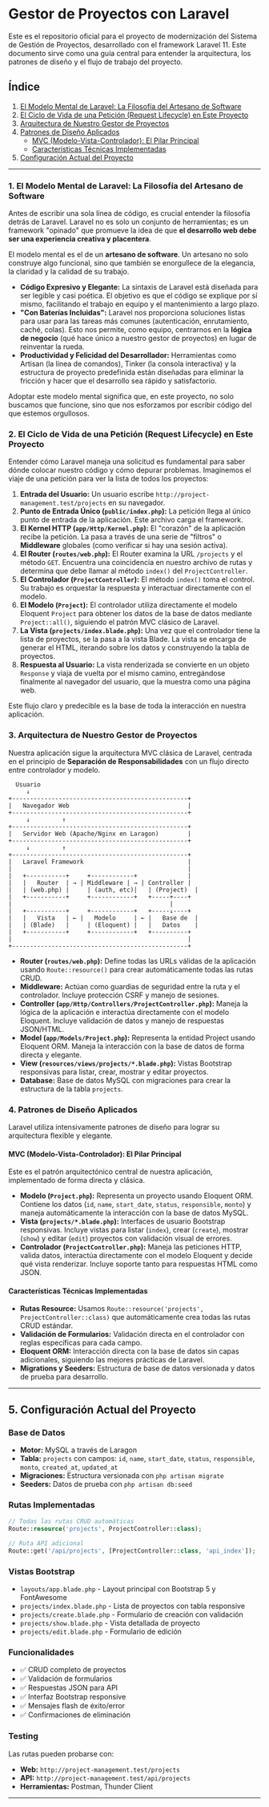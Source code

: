 # Gestor de Proyectos con Laravel

Este es el repositorio oficial para el proyecto de modernización del Sistema de Gestión de Proyectos, desarrollado con el framework Laravel 11. Este documento sirve como una guía central para entender la arquitectura, los patrones de diseño y el flujo de trabajo del proyecto.

## Índice

1.  [El Modelo Mental de Laravel: La Filosofía del Artesano de Software](#1-el-modelo-mental-de-laravel-la-filosofía-del-artesano-de-software)
2.  [El Ciclo de Vida de una Petición (Request Lifecycle) en Este Proyecto](#2-el-ciclo-de-vida-de-una-petición-request-lifecycle-en-este-proyecto)
3.  [Arquitectura de Nuestro Gestor de Proyectos](#3-arquitectura-de-nuestro-gestor-de-proyectos)
4.  [Patrones de Diseño Aplicados](#4-patrones-de-diseño-aplicados)
    -   [MVC (Modelo-Vista-Controlador): El Pilar Principal](#mvc-modelo-vista-controlador-el-pilar-principal)
    -   [Características Técnicas Implementadas](#características-técnicas-implementadas)
5.  [Configuración Actual del Proyecto](#5-configuración-actual-del-proyecto)

---

### 1. El Modelo Mental de Laravel: La Filosofía del Artesano de Software

Antes de escribir una sola línea de código, es crucial entender la filosofía detrás de Laravel. Laravel no es solo un conjunto de herramientas; es un framework "opinado" que promueve la idea de que **el desarrollo web debe ser una experiencia creativa y placentera**.

El modelo mental es el de un **artesano de software**. Un artesano no solo construye algo funcional, sino que también se enorgullece de la elegancia, la claridad y la calidad de su trabajo.

-   **Código Expresivo y Elegante:** La sintaxis de Laravel está diseñada para ser legible y casi poética. El objetivo es que el código se explique por sí mismo, facilitando el trabajo en equipo y el mantenimiento a largo plazo.
-   **"Con Baterías Incluidas":** Laravel nos proporciona soluciones listas para usar para las tareas más comunes (autenticación, enrutamiento, caché, colas). Esto nos permite, como equipo, centrarnos en la **lógica de negocio** (qué hace único a nuestro gestor de proyectos) en lugar de reinventar la rueda.
-   **Productividad y Felicidad del Desarrollador:** Herramientas como Artisan (la línea de comandos), Tinker (la consola interactiva) y la estructura de proyecto predefinida están diseñadas para eliminar la fricción y hacer que el desarrollo sea rápido y satisfactorio.

Adoptar este modelo mental significa que, en este proyecto, no solo buscamos que funcione, sino que nos esforzamos por escribir código del que estemos orgullosos.

### 2. El Ciclo de Vida de una Petición (Request Lifecycle) en Este Proyecto

Entender cómo Laravel maneja una solicitud es fundamental para saber dónde colocar nuestro código y cómo depurar problemas. Imaginemos el viaje de una petición para ver la lista de todos los proyectos:

1.  **Entrada del Usuario:** Un usuario escribe `http://project-management.test/projects` en su navegador.
2.  **Punto de Entrada Único (`public/index.php`):** La petición llega al único punto de entrada de la aplicación. Este archivo carga el framework.
3.  **El Kernel HTTP (`app/Http/Kernel.php`):** El "corazón" de la aplicación recibe la petición. La pasa a través de una serie de "filtros" o **Middleware** globales (como verificar si hay una sesión activa).
4.  **El Router (`routes/web.php`):** El Router examina la URL `/projects` y el método `GET`. Encuentra una coincidencia en nuestro archivo de rutas y determina que debe llamar al método `index()` del `ProjectController`.
5.  **El Controlador (`ProjectController`):** El método `index()` toma el control. Su trabajo es orquestar la respuesta y interactuar directamente con el modelo.
6.  **El Modelo (`Project`):** El controlador utiliza directamente el modelo Eloquent `Project` para obtener los datos de la base de datos mediante `Project::all()`, siguiendo el patrón MVC clásico de Laravel.
7.  **La Vista (`projects/index.blade.php`):** Una vez que el controlador tiene la lista de proyectos, se la pasa a la vista Blade. La vista se encarga de generar el HTML, iterando sobre los datos y construyendo la tabla de proyectos.
8.  **Respuesta al Usuario:** La vista renderizada se convierte en un objeto `Response` y viaja de vuelta por el mismo camino, entregándose finalmente al navegador del usuario, que la muestra como una página web.

Este flujo claro y predecible es la base de toda la interacción en nuestra aplicación.

### 3. Arquitectura de Nuestro Gestor de Proyectos

Nuestra aplicación sigue la arquitectura MVC clásica de Laravel, centrada en el principio de **Separación de Responsabilidades** con un flujo directo entre controlador y modelo.

```
  Usuario
     ↓
+-------------------------------------------------+
|   Navegador Web                                 |
+-------------------------------------------------+
     ↓         ↑
+-------------------------------------------------+
|   Servidor Web (Apache/Nginx en Laragon)        |
+-------------------------------------------------+
     ↓         ↑
+-------------------------------------------------+
|   Laravel Framework                             |
|                                                 |
|   +-----------+     +------------+              |
|   |   Router  | → | Middleware | → | Controller |
|   | (web.php) |     | (auth, etc)|   | (Project)  |
|   +-----------+     +------------+   +-----+----+
|                                            |
|   +-----------+     +------------+   +-----↓----+
|   |   Vista   | ← |   Modelo     | ← |   Base de  |
|   | (Blade)   |     | (Eloquent) |   |   Datos    |
|   +-----------+     +------------+   +----------+
|                                                 |
+-------------------------------------------------+
```

-   **Router (`routes/web.php`):** Define todas las URLs válidas de la aplicación usando `Route::resource()` para crear automáticamente todas las rutas CRUD.
-   **Middleware:** Actúan como guardias de seguridad entre la ruta y el controlador. Incluye protección CSRF y manejo de sesiones.
-   **Controller (`app/Http/Controllers/ProjectController.php`):** Maneja la lógica de la aplicación e interactúa directamente con el modelo Eloquent. Incluye validación de datos y manejo de respuestas JSON/HTML.
-   **Model (`app/Models/Project.php`):** Representa la entidad Project usando Eloquent ORM. Maneja la interacción con la base de datos de forma directa y elegante.
-   **View (`resources/views/projects/*.blade.php`):** Vistas Bootstrap responsivas para listar, crear, mostrar y editar proyectos.
-   **Database:** Base de datos MySQL con migraciones para crear la estructura de la tabla `projects`.

### 4. Patrones de Diseño Aplicados

Laravel utiliza intensivamente patrones de diseño para lograr su arquitectura flexible y elegante.

#### MVC (Modelo-Vista-Controlador): El Pilar Principal

Este es el patrón arquitectónico central de nuestra aplicación, implementado de forma directa y clásica.

-   **Modelo (`Project.php`):** Representa un proyecto usando Eloquent ORM. Contiene los datos (`id`, `name`, `start_date`, `status`, `responsible`, `monto`) y maneja automáticamente la interacción con la base de datos MySQL.
-   **Vista (`projects/*.blade.php`):** Interfaces de usuario Bootstrap responsivas. Incluye vistas para listar (`index`), crear (`create`), mostrar (`show`) y editar (`edit`) proyectos con validación visual de errores.
-   **Controlador (`ProjectController.php`):** Maneja las peticiones HTTP, valida datos, interactúa directamente con el modelo Eloquent y decide qué vista renderizar. Incluye soporte tanto para respuestas HTML como JSON.

#### Características Técnicas Implementadas

-   **Rutas Resource:** Usamos `Route::resource('projects', ProjectController::class)` que automáticamente crea todas las rutas CRUD estándar.
-   **Validación de Formularios:** Validación directa en el controlador con reglas específicas para cada campo.
-   **Eloquent ORM:** Interacción directa con la base de datos sin capas adicionales, siguiendo las mejores prácticas de Laravel.
-   **Migrations y Seeders:** Estructura de base de datos versionada y datos de prueba para desarrollo.

---

## 5. Configuración Actual del Proyecto

### Base de Datos

-   **Motor:** MySQL a través de Laragon
-   **Tabla:** `projects` con campos: `id`, `name`, `start_date`, `status`, `responsible`, `monto`, `created_at`, `updated_at`
-   **Migraciones:** Estructura versionada con `php artisan migrate`
-   **Seeders:** Datos de prueba con `php artisan db:seed`

### Rutas Implementadas

```php
// Todas las rutas CRUD automáticas
Route::resource('projects', ProjectController::class);

// Ruta API adicional
Route::get('/api/projects', [ProjectController::class, 'api_index']);
```

### Vistas Bootstrap

-   `layouts/app.blade.php` - Layout principal con Bootstrap 5 y FontAwesome
-   `projects/index.blade.php` - Lista de proyectos con tabla responsive
-   `projects/create.blade.php` - Formulario de creación con validación
-   `projects/show.blade.php` - Vista detallada de proyecto
-   `projects/edit.blade.php` - Formulario de edición

### Funcionalidades

-   ✅ CRUD completo de proyectos
-   ✅ Validación de formularios
-   ✅ Respuestas JSON para API
-   ✅ Interfaz Bootstrap responsive
-   ✅ Mensajes flash de éxito/error
-   ✅ Confirmaciones de eliminación

### Testing

Las rutas pueden probarse con:

-   **Web:** `http://project-management.test/projects`
-   **API:** `http://project-management.test/api/projects`
-   **Herramientas:** Postman, Thunder Client

---
